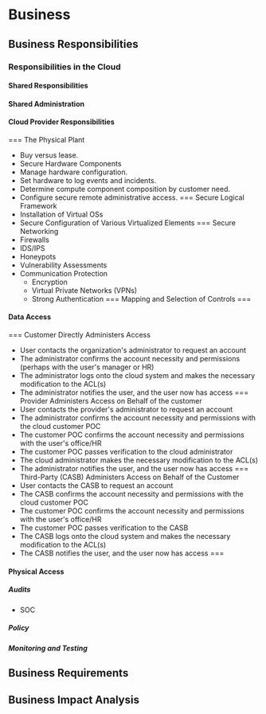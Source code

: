 # Business

## Business Responsibilities

### Responsibilities in the Cloud

#### Shared Responsibilities

#### Shared Administration

#### Cloud Provider Responsibilities

=== The Physical Plant
- Buy versus lease.
- Secure Hardware Components
- Manage hardware configuration.
- Set hardware to log events and incidents.
- Determine compute component composition by customer need.
- Configure secure remote administrative access.
=== Secure Logical Framework
- Installation of Virtual OSs
- Secure Configuration of Various Virtualized Elements
=== Secure Networking
- Firewalls
- IDS/IPS
- Honeypots
- Vulnerability Assessments
- Communication Protection
  - Encryption
  - Virtual Private Networks (VPNs)
  - Strong Authentication
=== Mapping and Selection of Controls
===

#### Data Access

=== Customer Directly Administers Access
- User contacts the organization's administrator to request an account
- The administrator confirms the account necessity and permissions (perhaps with the user's manager or HR)
- The administrator logs onto the cloud system and makes the necessary modification to the ACL(s)
- The administrator notifies the user, and the user now has access
=== Provider Administers Access on Behalf of the customer
- User contacts the provider's administrator to request an account
- The administrator confirms the account necessity and permissions with the cloud customer POC
- The customer POC confirms the account necessity and permissions with the user's office/HR
- The customer POC passes verification to the cloud administrator
- The cloud administrator makes the necessary modification to the ACL(s)
- The administrator notifies the user, and the user now has access
=== Third-Party (CASB) Administers Access on Behalf of the Customer
- User contacts the CASB to request an account
- The CASB confirms the account necessity and permissions with the cloud customer POC
- The customer POC confirms the account necessity and permissions with the user's office/HR
- The customer POC passes verification to the CASB
- The CASB logs onto the cloud system and makes the necessary modification to the ACL(s)
- The CASB notifies the user, and the user now has access
===

#### Physical Access

##### Audits

- SOC

##### Policy

##### Monitoring and Testing

## Business Requirements



## Business Impact Analysis
